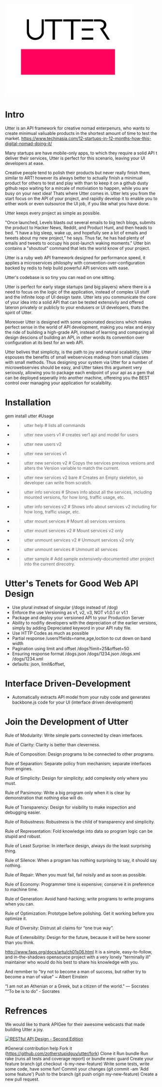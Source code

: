 ![alt tag](utter.png)

# Intro

Utter is an API framework for creative nomad enterpenurs, who wants to create minimual valiuable products in the shortest amount of time to test the market.
https://www.techinasia.com/12-startups-in-12-months-how-this-digital-nomad-doing-it/


Many startups are have mobile-only apps, to which they require a solid API t deliver their services, Utter is perfect for this scenario, leaving your UI developers at ease.

Creative people tend to polish their products but never really finish them, similar to ART! however its always better to actually finish a minimual product for others to test and play with than to keep it on a github dusty github repo waiting for a mircale of motiviation to happen, while you are busy on your next idea! Thats where Utter comes in. Utter lets you from the start focus on the API of your project, and rapidly develop it to enable you to either work or even outsource the UI job, if you like what you have done.

Utter keeps every project as simple as possible.

"Once launched, Levels blasts out several emails to big tech blogs, submits the product to Hacker News, Reddit, and Product Hunt, and then heads to bed. “I have a big sleep, wake up, and hopefully see a lot of emails and tweets about my new project,” he says. Thus far, he has had plenty of emails and tweets to occupy his post-launch waking moments." Utter bin contains a "shoutout" command that lets the world know of your project.

Utter is a ruby web API framework designed for performance speed, it applies a microservices philosphy with convention-over-configuration backed by redis to help build powerful API services with ease.

Utter's codebase is so tiny you can read on one sitting.


Utter is perfect for early stage startups (and big players) where there is a need to focus on the logic of the application, instead of complex UI stuff and the infinite loop of UI design taste. Utter lets you communicate the core of your idea into a solid API that can be tested extensivliy and offered lateron privately or publicly to your endusers or UI developers, thats the spirit of Utter. 

Moreover Utter is designed with some opinonated descions which makes perfect sense in the world of API development, making you relax and enjoy the ride of building a high-grade API, instead of learning and comparing all design descions of building an API, in other words its convention over configuration at its best for an web API.

Utter belives that simplicity, is the path to joy and natural scalability, Utter espouses the benefits of small webservices madeup from small classes with small methods. Thus designing your system via Utter for a number of microwebservies should be easy, and Utter takes this argument very seriously, allowing you to package each endpoint of your api as a gem that can be deployed seperatly into another machine, offereing you the BEST control over managing your application for scalalblity.

# Installation
  gem install utter
#Usage
* > utter help                 # lists all commands
* > utter new users v1         # creates ver1 api and model for users
* > utter new users v2
* > utter new services v1
* > utter new services v2      # Copys the services previous vesions and alters the Version variable to match the current.
* > utter new services v2 bare # Creates an Empty skeleton, so developer can write from scratch.

* > utter info services    # Shows info about all the services, including mounted versions, for how long, traffic usage, etc.
* > utter info services v2 # Shows info about services v2 including for how long, traffic usage, etc.

* > utter mount services      # Mount all services versions
* > utter mount services v2   # Mount services v2 only 
* > utter unmount services v2 # Unmount services v2 only 
* > utter unmount services    # Unmount all services 
* > utter sample              # Add sample extensively-documented utter project into the current direcotry.

# Utter's Tenets for Good Web API Design 
- Use plural instead of singular (/dogs instead of /dog)
- Enforce the use Versioning as v1, v2, v3, NOT v1.0.1 or v1.1 
- Package and deploy your versioned API to your Production Server 
- Ability to nodifiy developers with the depreciation of the earlier versions, simply by adding Depreciated keyword in your API ruby file.
- Use HTTP Codes as much as possible
- Partial response /users?fields=name,age,loction to cut down on band width
- Pagination using limit and offset /dogs?limit=25&offset=50 
- Ensuring response format  /dogs.json  /dogs/1234.json /dogs.xml /dogs/1234.xml  
- defaults: json, limit&offset,  

# Interface Driven-Development 
- Automatically extracts API model from your ruby code and generates backbone.js code for your UI (interface driven development)

# Join the Development of Utter 

Rule of Modularity: Write simple parts connected by clean interfaces.

Rule of Clarity: Clarity is better than cleverness.

Rule of Composition: Design programs to be connected to other programs.

Rule of Separation: Separate policy from mechanism; separate interfaces from engines.

Rule of Simplicity: Design for simplicity; add complexity only where you must.

Rule of Parsimony: Write a big program only when it is clear by demonstration that nothing else will do.

Rule of Transparency: Design for visibility to make inspection and debugging easier.

Rule of Robustness: Robustness is the child of transparency and simplicity.

Rule of Representation: Fold knowledge into data so program logic can be stupid and robust.

Rule of Least Surprise: In interface design, always do the least surprising thing.

Rule of Silence: When a program has nothing surprising to say, it should say nothing.

Rule of Repair: When you must fail, fail noisily and as soon as possible.

Rule of Economy: Programmer time is expensive; conserve it in preference to machine time.

Rule of Generation: Avoid hand-hacking; write programs to write programs when you can.

Rule of Optimization: Prototype before polishing. Get it working before you optimize it.

Rule of Diversity: Distrust all claims for “one true way”.

Rule of Extensibility: Design for the future, because it will be here sooner than you think.

http://www.faqs.org/docs/artu/ch01s06.html
  It is a simple, easy-to-follow, and in-the-shadows opensource project with a very lonely "terminally ill" maintainer who would do his best to share his knowledge with you. 

  And remmber to "try not to become a man of success, but rather try to become a man of value" ~ Albert Einstein

“I am not an Athenian or a Greek, but a citizen of the world." ― Socrates
"“To be is to do” - Socrates
# Refrences
We would like to thank APIGee for their awesome webcasts that made building Utter a joy.

[![RESTful API Design - Second Edition](http://img.youtube.com/vi/QpAhXa12xvU/0.jpg)](https://www.youtube.com/watch?v=QpAhXa12xvU)

#General contribution help
Fork it (https://github.com/zotherstupidguy/utter/fork)
Clone it
Run bundle
Run rake (runs all tests and coverage report) or bundle exec guard
Create your feature branch (git checkout -b my-new-feature)
Write some tests, write some code, have some fun!
Commit your changes (git commit -am 'Add some feature')
Push to the branch (git push origin my-new-feature)
Create a new pull request.
